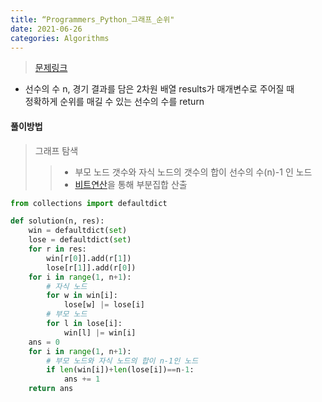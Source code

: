 ```yaml
---
title: “Programmers_Python_그래프_순위"
date: 2021-06-26
categories: Algorithms
---
```



> [문제링크](https://programmers.co.kr/learn/courses/30/parts/14393)


- 선수의 수 n, 경기 결과를 담은 2차원 배열 results가 매개변수로 주어질 때 <br>
  정확하게 순위를 매길 수 있는 선수의 수를 return
  
#### 풀이방법
> 그래프 탐색
>> - 부모 노드 갯수와 자식 노드의 갯수의 합이 선수의 수(n)-1 인 노드
>> - [비트연산](https://ko.wikipedia.org/wiki/비트_연산)을 통해 부분집합 산출


```python
from collections import defaultdict

def solution(n, res):
    win = defaultdict(set)
    lose = defaultdict(set)
    for r in res:
        win[r[0]].add(r[1])
        lose[r[1]].add(r[0])
    for i in range(1, n+1):
        # 자식 노드
        for w in win[i]:
            lose[w] |= lose[i]
        # 부모 노드
        for l in lose[i]:
            win[l] |= win[i]
    ans = 0
    for i in range(1, n+1):
        # 부모 노드와 자식 노드의 합이 n-1인 노드
        if len(win[i])+len(lose[i])==n-1:
            ans += 1
    return ans
```
